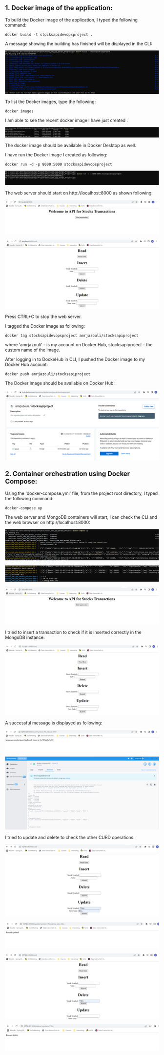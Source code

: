 ## 1. Docker image of the application:

To build the Docker image of the application, I typed the following command:

```
docker build -t stocksapidevopsproject .
```
A message showing the building has finished will be displayed in the CLI:

![Web Page5](../images/Docker_DockerCompose/dockerbuildimage.png)

To list the Docker images, type the following:

```
docker images
```

I am able to see the recent docker image I have just created :

![Web Page5](../images/Docker_DockerCompose/dockerimages.png)

The docker image should be available in Docker Desktop as well.

I have run the Docker image I created as following:

```
docker run -d -p 8000:5000 stocksapidevopsproject
```
![Web Page5](../images/Docker_DockerCompose/dockerrun.png)

The web server should start on http://localhost:8000 as shown following:

![Web Page6](../images/Docker_DockerCompose/dockerrunsuccessful.png)

![Web Page7](../images/Docker_DockerCompose/dockerrunsuccessfulcurd.png)

Press CTRL+C to stop the web server.

I tagged the Docker image as following:

```
docker tag stocksapidevopsproject amrjazouli/stocksapiproject
```

where 'amrjazouli' - is my account on Docker Hub, stocksapiproject - the custom name of the image.

After logging in to DockeHub in CLI, I pushed the Docker image to my Docker Hub account:

```
docker push amrjazouli/stocksapiproject
```

The Docker image should be available on Docker Hub:

![Web Page8](../images/Docker_DockerCompose/dockerimagepushedtohub.png)

## 2. Container orchestration using Docker Compose:

Using the 'docker-compose.yml' file, from the project root directory, I typed the following command:

```
docker-compose up
```

The web server and MongoDB containers will start, I can check the CLI and the web browser on 
http://localhost:8000:

![Web Page9](../images/Docker_DockerCompose/dockercompose.png)

![Web Page10](../images/Docker_DockerCompose/flaskrunning.png)

![Web Page11](../images/Docker_DockerCompose/FrontPage.png)

I tried to insert a transaction to check if it is inserted correctly in the MongoDB instance:

![Web Page12](../images/Docker_DockerCompose/curdpage.png)

A successful message is displayed as following:

![Web Page13](../images/Docker_DockerCompose/insertsuccessful.png)

![Web Page131](../images/Docker_DockerCompose/New/DockerHub.png)

I tried to update and delete to check the other CURD operations:

![Web Page14](../images/Docker_DockerCompose/updateop.png)

![Web Page15](../images/Docker_DockerCompose/updatesuccessful.png)

![Web Page16](../images/Docker_DockerCompose/deleteop.png)

![Web Page17](../images/Docker_DockerCompose/deletesuccessful.png)